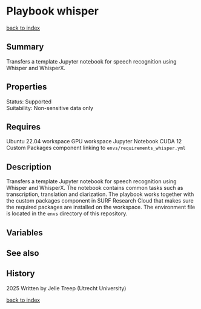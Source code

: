 # Playbook whisper
[back to index](../index.md#Playbooks)

## Summary
Transfers a template Jupyter notebook for speech recognition using Whisper and WhisperX.

## Properties
Status: Supported   
Suitability: Non-sensitive data only    

## Requires
Ubuntu 22.04 workspace
GPU workspace
Jupyter Notebook
CUDA 12
Custom Packages component linking to `envs/requirements_whisper.yml`

## Description
Transfers a template Jupyter notebook for speech recognition using Whisper and WhisperX. The notebook contains common tasks such as transcription, translation and diarization. The playbook works together with the custom packages component in SURF Research Cloud that makes sure the required packages are installed on the workspace. The environment file is located in the `envs` directory
of this repository. 

## Variables

## See also

## History
2025 Written by Jelle Treep (Utrecht University)

[back to index](../index.md#Playbooks)
